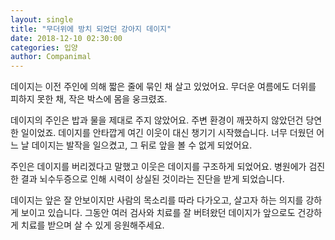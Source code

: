 ```yaml
---
layout: single
title: "무더위에 방치 되었던 강아지 데이지"
date: 2018-12-10 02:30:00
categories: 입양
author: Companimal
---
```


데이지는 이전 주인에 의해 짧은 줄에 묶인 채 살고 있었어요. 무더운 여름에도 더위를 피하지 못한 채, 작은 박스에 몸을 웅크렸죠.

데이지의 주인은 밥과 물을 제대로 주지 않았어요. 주변 환경이 깨끗하지 않았던건 당연한 일이었죠. 데이지를 안타깝게 여긴 이웃이 대신 챙기기 시작했습니다. 너무 더웠던 어느 날 데이지는 발작을 일으켰고, 그 뒤로 앞을 볼 수 없게 되었어요.

주인은 데이지를 버리겠다고 말했고 이웃은 데이지를 구조하게 되었어요. 병원에가 검진한 결과 뇌수두증으로 인해 시력이 상실된 것이라는 진단을 받게 되었습니다.

데이지는 앞은 잘 안보이지만 사람의 목소리를 따라 다가오고, 살고자 하는 의지를 강하게 보이고 있습니다. 그동안 여러 검사와 치료를 잘 버텨왔던 데이지가 앞으로도 건강하게 치료를 받으며 살 수 있게 응원해주세요.
